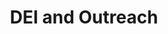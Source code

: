 ---
layout: page
title: DEI and Outreach
image: assets/images/diversity.jpg
description: 'Fostering Inclusion and Giving Back'
nav-menu: true
banner_color: style3
---